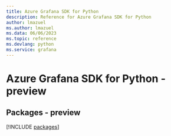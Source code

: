 ```yaml
---
title: Azure Grafana SDK for Python
description: Reference for Azure Grafana SDK for Python
author: lmazuel
ms.author: lmazuel
ms.data: 06/06/2023
ms.topic: reference
ms.devlang: python
ms.service: grafana
---
```

# Azure Grafana SDK for Python - preview
## Packages - preview
[!INCLUDE [packages](grafana-index.md)]